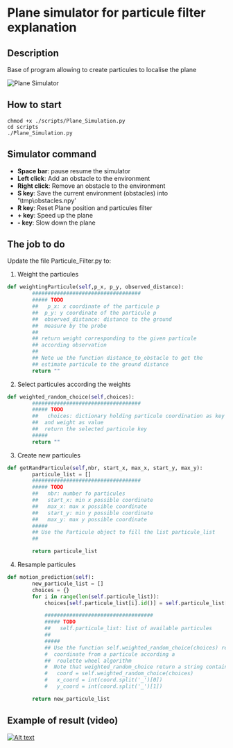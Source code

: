# Plane simulator for particule filter explanation

## Description
Base of program allowing to create particules to localise the plane

![Plane Simulator](https://github.com/jacques-saraydaryan/particules_filter_plane_simulator_student/blob/master/img/PlaneSimulator-v2.png "Application of particule filter for localising plane position")


## How to start

```
chmod +x ./scripts/Plane_Simulation.py
cd scripts
./Plane_Simulation.py

```

## Simulator command
* **Space bar**: pause resume the simulator
* **Left click**: Add an obstacle to the environment
* **Right click**: Remove an obstacle to the environment
* **S key**: Save the current environment (obstacles) into '\tmp\obstacles.npy'
* **R key**: Reset Plane position and particules filter
* **+ key**: Speed up the plane
* **- key**: Slow down the plane




## The job to do
Update the file Particule_Filter.py to:

1. Weight the particules
```python
def weightingParticule(self,p_x, p_y, observed_distance):
        ###################################
        ##### TODO
        ##   p_x: x coordinate of the particule p
        ##  p_y: y coordinate of the particule p
        ##  observed_distance: distance to the ground
        ##  measure by the probe
        ##
        ## return weight corresponding to the given particule
        ## according observation
        ##
        ## Note ue the function distance_to_obstacle to get the
        ## estimate particule to the ground distance
        return ""
```

2. Select particules according the weights
```python
def weighted_random_choice(self,choices):
        ###################################
        ##### TODO
        ##   choices: dictionary holding particule coordination as key
        ##  and weight as value
        ##  return the selected particule key
        #####
        return ""
```

3. Create new particules
```python
def getRandParticule(self,nbr, start_x, max_x, start_y, max_y):
        particule_list = []
        ###################################
        ##### TODO
        ##   nbr: number fo particules
        ##   start_x: min x possible coordinate
        ##   max_x: max x possible coordinate
        ##   start_y: min y possible coordinate
        ##   max_y: max y possible coordinate
        #####
        ## Use the Particule object to fill the list particule_list
        ##

        return particule_list
```

4. Resample particules
```python
def motion_prediction(self):
        new_particule_list = []
        choices = {}
        for i in range(len(self.particule_list)):
            choices[self.particule_list[i].id()] = self.particule_list[i].w

            ###################################
            ##### TODO
            ##   self.particule_list: list of available particules
            ##
            #####
            ## Use the function self.weighted_random_choice(choices) returning
            #  coordinate from a particule according a
            ##  roulette wheel algorithm
            #  Note that weighted_random_choice return a string containing coodinate x and y of the selected particule
            #   coord = self.weighted_random_choice(choices)
            #   x_coord = int(coord.split('_')[0])
            #   y_coord = int(coord.split('_')[1])

        return new_particule_list
```

## Example of result (video)

[![Alt text](https://img.youtube.com/vi/3IBemFtwZ8g/0.jpg)](https://www.youtube.com/watch?v=3IBemFtwZ8g)

